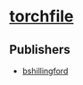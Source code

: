 # [torchfile](https://pypi.org/project/torchfile)



## Publishers
- [bshillingford](https://pypi.org/user/bshillingford)

